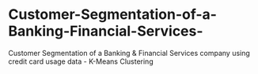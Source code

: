 # Customer-Segmentation-of-a-Banking-Financial-Services-
Customer Segmentation of a Banking &amp; Financial Services company using credit card usage data - K-Means Clustering

